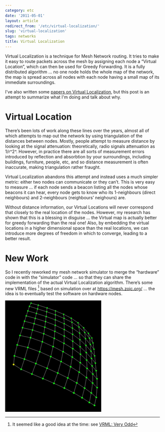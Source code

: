 ```yaml
---
category: etc
date: '2011-05-01'
layout: article
redirect_from: '/etc/virtual-localization/'
slug: 'virtual-localization'
tags: networks
title: Virtual Localization
---
```


Virtual Localization is a technique for Mesh Network routing. It tries
to make it easy to route packets across the mesh by assigning each node
a “Virtual Location”, which can then be used for Greedy Forwarding. It
is a fully distributed algorithm … no one node holds the whole map of
the network, the map is spread across all nodes with each node having a
small map of its immediate surroundings.

I've also written some [papers on Virtual
Localization](https://mesh.zoic.org/), but this post is an attempt to
summarize what I'm doing and talk about why.

Virtual Location
================

There’s been lots of work along these lines over the years, almost all
of which attempts to map out the network by using triangulation of the
distances between nodes. Mostly, people attempt to measure distance by
looking at the signal attenuation: theoretically, radio signals
attenuation as 1/r^2^. However, in practice there are all sorts of
measurement errors introduced by reflection and absorbtion by your
surroundings, including buildings, furniture, people, etc, and so
distance measurement is often inaccurate, making triangulation rather
fraught.

Virtual Localization abandons this attempt and instead uses a much
simpler metric: either two nodes can communicate or they can’t. This is
very easy to measure ... if each node sends a beacon listing all the
nodes whose beacons it can hear, every node gets to know who its
1-neighbours (direct neighbours) and 2-neighbours (neighbours’
neighours) are.

Without distance information, our Virtual Locations will never
correspond that closely to the real location of the nodes. However, my
research has shown that this is a blessing in disguise … the Virtual map
is actually better for greedy forwarding than the real one! Also, by
embedding the virtual locations in a higher dimensional space than the
real locations, we can introduce more degrees of freedom in which to
converge, leading to a better result.

New Work
========

So I recently reworked my mesh network simulator to merge the “hardware”
code in with the “simulator” code … so that they can share the
implementation of the actual Virtual Localization algorithm. There’s
some new VRML files [^1] based on simulation over at
<https://mesh.zoic.org/> ... the idea is to eventually test the software
on hardware nodes.

![Screenshot of 100 nodes](100nodes.png)

[^1]: It seemed like a good idea at the time: see [VRML: Very
    Odd](../vrml/)
